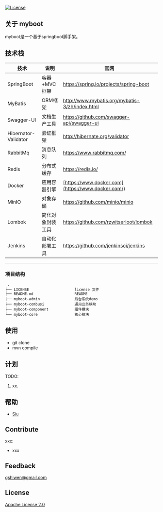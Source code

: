 [![License](https://img.shields.io/github/license/apache/incubator-streampipes.svg)](http://www.apache.org/licenses/LICENSE-2.0)



## 关于 myboot

myboot是一个基于springboot脚手架。

## 技术栈



| 技术                 | 说明             | 官网                                              |
| -------------------- | ---------------- | ------------------------------------------------- |
| SpringBoot           | 容器+MVC框架     | https://spring.io/projects/spring-boot            |
| MyBatis              | ORM框架          | http://www.mybatis.org/mybatis-3/zh/index.html    |
| Swagger-UI           | 文档生产工具     | https://github.com/swagger-api/swagger-ui         |
| Hibernator-Validator | 验证框架         | http://hibernate.org/validator                    |
| RabbitMq             | 消息队列         | https://www.rabbitmq.com/                         |
| Redis                | 分布式缓存       | https://redis.io/                                 |
| Docker               | 应用容器引擎     | [https://www.docker.com](https://www.docker.com/) |
| MinIO                | 对象存储         | https://github.com/minio/minio                    |
| Lombok               | 简化对象封装工具 | https://github.com/rzwitserloot/lombok            |
| Jenkins              | 自动化部署工具   | https://github.com/jenkinsci/jenkins              |

***

   ###  项目结构

  ~~~
   .
├── LICENSE						license 文件
├── README.md					README
├── myboot-admin				后台系统demo
├── myboot-combusi				通用业务模块
├── myboot-component			组件模块
└── myboot-core					核心模块
  ~~~

## 使用

* git clone 
* mvn compile


## 计划

TODO:
1. xx.



## 帮助

- [Siu](https://github.com/siu91/myboot)

## Contribute

xxx:
* xxx

## Feedback

 [gshiwen@gmail.com](mailto:gshiwen@gmail.com)

## License

[Apache License 2.0](LICENSE)




